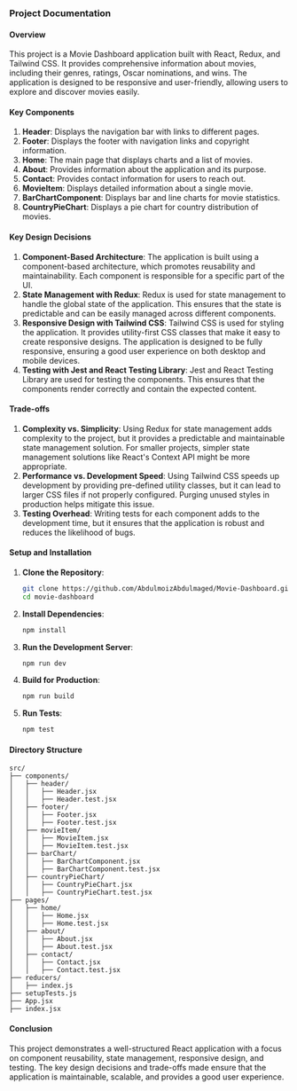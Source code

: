 ### Project Documentation

#### Overview
This project is a Movie Dashboard application built with React, Redux, and Tailwind CSS. It provides comprehensive information about movies, including their genres, ratings, Oscar nominations, and wins. The application is designed to be responsive and user-friendly, allowing users to explore and discover movies easily.

#### Key Components
1. **Header**: Displays the navigation bar with links to different pages.
2. **Footer**: Displays the footer with navigation links and copyright information.
3. **Home**: The main page that displays charts and a list of movies.
4. **About**: Provides information about the application and its purpose.
5. **Contact**: Provides contact information for users to reach out.
6. **MovieItem**: Displays detailed information about a single movie.
7. **BarChartComponent**: Displays bar and line charts for movie statistics.
8. **CountryPieChart**: Displays a pie chart for country distribution of movies.

#### Key Design Decisions
1. **Component-Based Architecture**: The application is built using a component-based architecture, which promotes reusability and maintainability. Each component is responsible for a specific part of the UI.
2. **State Management with Redux**: Redux is used for state management to handle the global state of the application. This ensures that the state is predictable and can be easily managed across different components.
3. **Responsive Design with Tailwind CSS**: Tailwind CSS is used for styling the application. It provides utility-first CSS classes that make it easy to create responsive designs. The application is designed to be fully responsive, ensuring a good user experience on both desktop and mobile devices.
4. **Testing with Jest and React Testing Library**: Jest and React Testing Library are used for testing the components. This ensures that the components render correctly and contain the expected content.

#### Trade-offs
1. **Complexity vs. Simplicity**: Using Redux for state management adds complexity to the project, but it provides a predictable and maintainable state management solution. For smaller projects, simpler state management solutions like React's Context API might be more appropriate.
2. **Performance vs. Development Speed**: Using Tailwind CSS speeds up development by providing pre-defined utility classes, but it can lead to larger CSS files if not properly configured. Purging unused styles in production helps mitigate this issue.
3. **Testing Overhead**: Writing tests for each component adds to the development time, but it ensures that the application is robust and reduces the likelihood of bugs.

#### Setup and Installation
1. **Clone the Repository**:
   ```bash
   git clone https://github.com/AbdulmoizAbdulmaged/Movie-Dashboard.git
   cd movie-dashboard
   ```

2. **Install Dependencies**:
   ```bash
   npm install
   ```

3. **Run the Development Server**:
   ```bash
   npm run dev
   ```

4. **Build for Production**:
   ```bash
   npm run build
   ```

5. **Run Tests**:
   ```bash
   npm test
   ```

#### Directory Structure
```
src/
├── components/
│   ├── header/
│   │   ├── Header.jsx
│   │   ├── Header.test.jsx
│   ├── footer/
│   │   ├── Footer.jsx
│   │   ├── Footer.test.jsx
│   ├── movieItem/
│   │   ├── MovieItem.jsx
│   │   ├── MovieItem.test.jsx
│   ├── barChart/
│   │   ├── BarChartComponent.jsx
│   │   ├── BarChartComponent.test.jsx
│   ├── countryPieChart/
│   │   ├── CountryPieChart.jsx
│   │   ├── CountryPieChart.test.jsx
├── pages/
│   ├── home/
│   │   ├── Home.jsx
│   │   ├── Home.test.jsx
│   ├── about/
│   │   ├── About.jsx
│   │   ├── About.test.jsx
│   ├── contact/
│   │   ├── Contact.jsx
│   │   ├── Contact.test.jsx
├── reducers/
│   ├── index.js
├── setupTests.js
├── App.jsx
├── index.jsx
```

#### Conclusion
This project demonstrates a well-structured React application with a focus on component reusability, state management, responsive design, and testing. The key design decisions and trade-offs made ensure that the application is maintainable, scalable, and provides a good user experience.